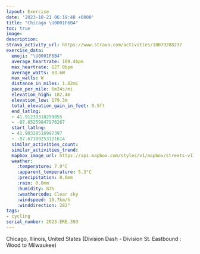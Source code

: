 ```yaml
---
layout: Exercise
date: '2023-10-21 06:19:48 +0000'
title: "Chicago \U0001F6B4"
toc: true
image:
description:
strava_activity_url: https://www.strava.com/activities/10079288237
exercise_data:
  emoji: "\U0001F6B4"
  average_heartrate: 109.4bpm
  max_heartrate: 127.0bpm
  average_watts: 83.6W
  max_watts: W
  distance_in_miles: 1.82mi
  pace_per_mile: 6m24s/mi
  elevation_high: 182.4m
  elevation_low: 179.3m
  total_elevation_gain_in_feet: 9.5ft
  end_latlng:
  - 41.91233318299055
  - -87.65259847976267
  start_latlng:
  - 41.90328516997397
  - -87.67189253121614
  similar_activities_count:
  similar_activities_trend:
  mapbox_image_url: https://api.mapbox.com/styles/v1/mapbox/streets-v11/static/path-5+787af2-1.0(sfw~FtcbvOCaIDoGGeFGmR%40qECuEFu%40KuACy%40CsKKwGBoCA_LCgECiKIeG%3FcH_%40Y%5BG_EDSBOl%40G%5CA%60CGRKPiAv%40eCrBg%40ZaA%7C%40aCfBiAbAwA%60AoCfCaChBQHMBwBASDWLO%40),pin-s-s+e5b22e(-87.67051,41.9033),pin-s-f+89ae00(-87.65318999999997,41.91062999999998)/auto/800x800?access_token=pk.eyJ1Ijoiam9zaGJlY2ttYW4iLCJhIjoiY205eWR2aDd1MWZ6djJrbXc4a3M0bWZleiJ9.XiG9OWkNcZk2QzjJbxLB4A
  weather:
    :temperature: 7.9°C
    :apparent_temperature: 5.3°C
    :precipitation: 0.0mm
    :rain: 0.0mm
    :humidity: 87%
    :weathercode: Clear sky
    :windspeed: 10.7km/h
    :winddirection: 282°
tags:
- cycling
serial_number: 2023.ERE.393
---
```

Chicago, Illinois, United States (Division Dash - Division St. Eastbound : Wood to Milwaukee)
